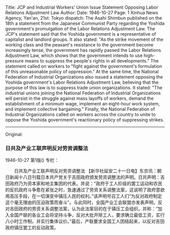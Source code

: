 Title: JCP and Industrial Workers' Union Issue Statement Opposing Labor Relations Adjustment Law
Author:
Date: 1946-10-27
Page: 1
Xinhua News Agency, Yan'an, 21st: Tokyo dispatch: The Asahi Shimbun published on the 18th a statement from the Japanese Communist Party regarding the Yoshida government's promulgation of the Labor Relations Adjustment Law. The JCP's statement said that the Yoshida government is a representative of capitalist and landlord groups. It also stated: "As the strike movement of the working class and the peasant's resistance to the government become increasingly tense, the government has rapidly passed the Labor Relations Adjustment Law, which shows that the government intends to use high-pressure means to suppress the people's rights in all developments." The statement called on workers to "fight against the government's formulation of this unreasonable policy of oppression." At the same time, the National Federation of Industrial Organizations also issued a statement opposing the Yoshida government's Labor Relations Adjustment Law, believing that the purpose of this law is to suppress trade union organizations. It stated: "The industrial unions joining the National Federation of Industrial Organizations will persist in the struggle against mass layoffs of workers, demand the establishment of a minimum wage, implement an eight-hour work system, and implement collective bargaining." Finally, the National Federation of Industrial Organizations called on workers across the country to unite to oppose the Yoshida government's reactionary policy of suppressing strikes.



<hr /> 

Original: 


### 日共及产业工联声明反对劳资调整法

1946-10-27
第1版()
专栏：

　　日共及产业工联声明反对劳资调整法
    【新华社延安二十一日电】东京讯：朝日新闻十八日刊载日本共产党关于吉田政府颁发劳资调整法的声明。日共声明：吉田政府乃为资本家和地主集团的代表。并说：“政府于工人阶级的罢工运动和农民的反抗政府斗争愈在紧张之时，急速通过了劳资关系调整法案，这说明了政府意欲用高压手段，在一切演变中镇压人民的权利。”该声明号召工人们“为反对政府制定这个毫无理由的压迫政策而奋斗”。与此同时，全国产业工会联盟亦发表声明，反对吉田政府的劳资关系调整法案，认为此法案目的在于镇压工会组织。并称：“加入全国产联的各业工会将坚持斗争，反对大批开除工人，要求确立最低工资，实行八小时工作制，并实行集体议价。”最后，产联要求全国工人团结起来，以反对吉田政府镇压罢工的反动政策。
